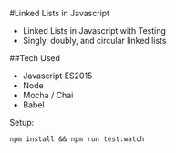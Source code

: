 #Linked Lists in Javascript

- Linked Lists in Javascript with Testing
- Singly, doubly, and circular linked lists

##Tech Used
- Javascript ES2015
- Node
- Mocha / Chai
- Babel




Setup:

```
npm install && npm run test:watch
```
